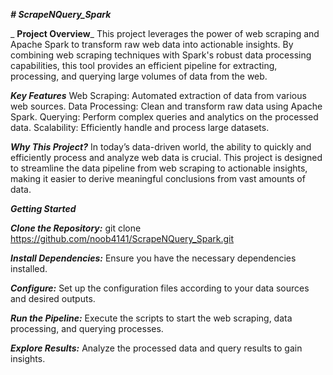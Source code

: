 **_# ScrapeNQuery_Spark_**

_ **Project Overview**_
This project leverages the power of web scraping and Apache Spark to transform raw web data into actionable insights. By combining web scraping techniques with Spark's robust data processing capabilities, this tool provides an efficient pipeline for extracting, processing, and querying large volumes of data from the web.

_**Key Features**_
Web Scraping: Automated extraction of data from various web sources.
Data Processing: Clean and transform raw data using Apache Spark.
Querying: Perform complex queries and analytics on the processed data.
Scalability: Efficiently handle and process large datasets.

_**Why This Project?**_
In today’s data-driven world, the ability to quickly and efficiently process and analyze web data is crucial. This project is designed to streamline the data pipeline from web scraping to actionable insights, making it easier to derive meaningful conclusions from vast amounts of data.

_**Getting Started**_

_**Clone the Repository:**_
git clone https://github.com/noob4141/ScrapeNQuery_Spark.git

_**Install Dependencies:**_
Ensure you have the necessary dependencies installed.

_**Configure:**_
Set up the configuration files according to your data sources and desired outputs.

_**Run the Pipeline:**_
Execute the scripts to start the web scraping, data processing, and querying processes.

_**Explore Results:**_
Analyze the processed data and query results to gain insights.
